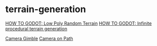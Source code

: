 # terrain-generation

[HOW TO GODOT: Low Poly Random Terrain](https://www.youtube.com/watch?v=mGCwjvAibyw)
[HOW TO GODOT: Infinite procedural terrain generation](https://www.youtube.com/watch?v=rWeQ30h25Yg)

[Camera Gimble](https://www.youtube.com/watch?v=4NLrfxNt3ps)
[Camera on Path](https://www.youtube.com/watch?v=z1ck2I9oF5s)